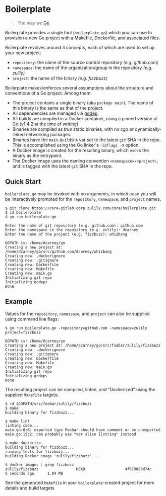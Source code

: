 # Boilerplate

> The way we [Go](http://golang.org/)

Boilerplate provides a single tool (`boilerplate.go`) which you can use to provision a
new Go project with a Makefile, Dockerfile, and associated files.

Boilerplate revolves around 3 concepts, each of which are used to set up your new project:

* `repository`: the name of the source control repository _(e.g. github.com)_
* `namespace`: the name of the organization/group in the repository _(e.g. zulily)_
* `project`: the name of the binary _(e.g. fizzbuzz)_

Boilerplate makes/enforces several assumptions about the structure and conventions of a Go project.  Among them:

* The project contains a single binary (aka `package main`).  The name of this binary is the same as that of the project.
* All dependencies are managed via [godep](https://github.com/tools/godep).
* All builds are compiled in a Docker container, using a pinned version of Go (v1.4.2 at the time of writing)
* Binaries are compiled as *true* static binaries, with no cgo or dynamically-linked networking packages.
* Binaries have the `main.BuildSHA` var set to the latest `git` SHA in the repo.  This is accomplished using the Go linker's `-ldflags -X` option.
* A Docker image is created for the resulting binary, which `exec`s the binary as the entrypoint.
* The Docker image uses the naming convention `<namespace>/<project>`, and is tagged with the latest `git` SHA in the repo.


## Quick Start

`boilerplate.go` may be invoked with no arguments, in which case you will be
interactively prompted for the `repository`, `namespace`, and `project` names.

    $ git clone https://core-gitlab.corp.zulily.com/core/boilerplate.git
    $ cd boilerplate
    $ go run boilerplate.go
  
    Enter the name of git repository (e.g. github.com): github.com
    Enter the namespace in the repository (e.g. zulily): dcarney
    Enter the name of the project (e.g. fizzbuzz): whizbang
  
    GOPATH is: /home/dcarney/go
    Creating a new project at: /home/dcarney/go/src/github.com/dcarney/whizbang
    Creating new: .dockerignore
    Creating new: .gitignore
    Creating new: Dockerfile
    Creating new: Makefile
    Creating new: main.go
    Initializing git repo
    Initializing godeps
    Done

## Example

Values for the `repository`, `namespace`, and `project` can also be supplied using command line flags:

    $ go run boilerplate.go -repository=github.com -namespace=zulily project=fizzbuzz

    GOPATH is: /home/dcarney/go
    Creating a new project at: /home/dcarney/go/src/foobar/zulily/fizzbuzz
    Creating new: .dockerignore
    Creating new: .gitignore
    Creating new: Dockerfile
    Creating new: Makefile
    Creating new: main.go
    Initializing git repo
    Initializing godeps
    Done

The resulting project can be compiled, linted, and "Dockerized" using the supplied `Makefile` targets:

    $ cd $GOPATH/src/foobar/zulily/fizzbuzz
    $ make
    building binary for fizzbuzz...

    $ make lint
    linting code...
    main.go:8:6: exported type Foobar should have comment or be unexported
    main.go:15:2: can probably use "var slice []string" instead

    $ make dockerize
    building binary for fizzbuzz...
    running tests for fizzbuzz...
    building Docker image 'zulily/fizzbuzz'...

    $ docker images | grep fizzbuzz
    zulily/fizzbuzz                 HEAD                  4f679023d74c        5 seconds ago      1.94 MB

See the generated `Makefile` in your `boilerplate`-created project for more details and build targets
